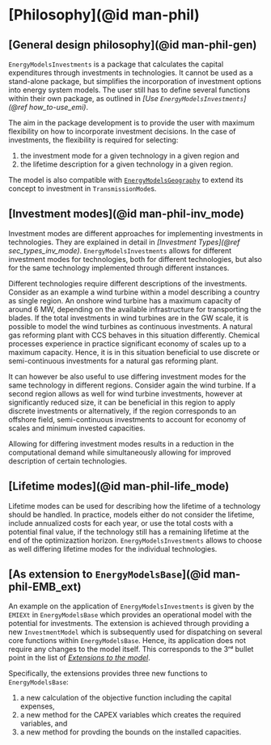 # [Philosophy](@id man-phil)

## [General design philosophy](@id man-phil-gen)

`EnergyModelsInvestments` is a package that calculates the capital expenditures through investments in technologies.
It cannot be used as a stand-alone package, but simplifies the incorporation of investment options into energy system models.
The user still has to define several functions within their own package, as outlined in *[Use `EnergyModelsInvestments`](@ref how_to-use_emi)*.

The aim in the package development is to provide the user with maximum flexibility on how to incorporate investment decisions.
In the case of investments, the flexibility is required for selecting:

1. the investment mode for a given technology in a given region and
2. the lifetime description for a given technology in a given region.

The model is also compatible with [`EnergyModelsGeography`](https://energymodelsx.github.io/EnergyModelsGeography.jl/stable/) to extend its concept to investment in `TransmissionMode`s.

## [Investment modes](@id man-phil-inv_mode)

Investment modes are different approaches for implementing investments in technologies.
They are explained in detail in *[Investment Types](@ref sec_types_inv_mode)*.
`EnergyModelsInvestments` allows for different investment modes for technologies, both for different technologies, but also for the same technology implemented through different instances.

Different technologies require different descriptions of the investments.
Consider as an example a wind turbine within a model describing a country as single region.
An onshore wind turbine has a maximum capacity of around 6 MW, depending on the available infrastructure for transporting the blades.
If the total investments in wind turbines are in the GW scale, it is possible to model the wind turbines as continuous investments.
A natural gas reforming plant with CCS behaves in this situation differently.
Chemical processes experience in practice significant economy of scales up to a maximum capacity.
Hence, it is in this situation beneficial to use discrete or semi-continuous investments for a natural gas reforming plant.

It can however be also useful to use differing investment modes for the same technology in different regions.
Consider again the wind turbine.
If a second region allows as well for wind turbine investments, however at significantly reduced size, it can be beneficial in this region to apply discrete investments or alternatively, if the region corresponds to an offshore field, semi-continuous investments to account for economy of scales and minimum invested capacities.

Allowing for differing investment modes results in a reduction in the computational demand while simultaneously allowing for improved description of certain technologies.

## [Lifetime modes](@id man-phil-life_mode)

Lifetime modes can be used for describing how the lifetime of a technology should be handled.
In practice, models either do not consider the lifetime, include annualized costs for each year, or use the total costs with a potential final value, if the technology still has a remaining lifetime at the end of the optimizaztion horizon.
`EnergyModelsInvestments` allows to choose as well differing lifetime modes for the individual technologies.

## [As extension to `EnergyModelsBase`](@id man-phil-EMB_ext)

An example on the application of `EnergyModelsInvestments` is given by the `EMIEXt` in `EnergyModelsBase` which provides an operational model with the potential for investments.
The extension is achieved through providing a new `InvestmentModel` which is subsequently used for dispatching on several core functions within `EnergyModelsBase`.
Hence, its application does not require any changes to the model itself.
This corresponds to the 3ʳᵈ bullet point in the list of *[Extensions to the model](https://energymodelsx.github.io/EnergyModelsBase.jl/stable/manual/philosophy/#sec_phil_ext)*.

Specifically, the extensions provides three new functions to `EnergyModelsBase`:

1. a new calculation of the objective function including the capital expenses,
2. a new method for the CAPEX variables which creates the required variables, and
3. a new method for provding the bounds on the installed capacities.
